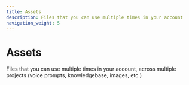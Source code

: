 ```yaml
---
title: Assets
description: Files that you can use multiple times in your account
navigation_weight: 5
---
```


# Assets

Files that you can use multiple times in your account, across multiple projects (voice prompts, knowledgebase, images, etc.)